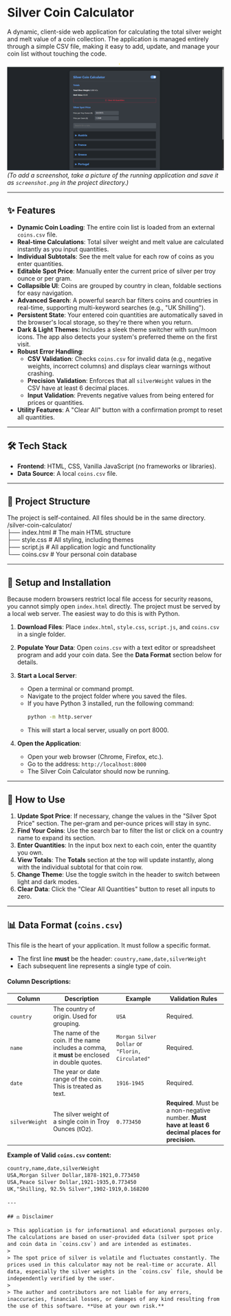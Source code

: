 # Silver Coin Calculator

A dynamic, client-side web application for calculating the total silver weight and melt value of a coin collection. The application is managed entirely through a simple CSV file, making it easy to add, update, and manage your coin list without touching the code.

![Silver Coin Calculator Screenshot](screenshot.png)
*(To add a screenshot, take a picture of the running application and save it as `screenshot.png` in the project directory.)*

---

## ✨ Features

- **Dynamic Coin Loading**: The entire coin list is loaded from an external `coins.csv` file.
- **Real-time Calculations**: Total silver weight and melt value are calculated instantly as you input quantities.
- **Individual Subtotals**: See the melt value for each row of coins as you enter quantities.
- **Editable Spot Price**: Manually enter the current price of silver per troy ounce or per gram.
- **Collapsible UI**: Coins are grouped by country in clean, foldable sections for easy navigation.
- **Advanced Search**: A powerful search bar filters coins and countries in real-time, supporting multi-keyword searches (e.g., "UK Shilling").
- **Persistent State**: Your entered coin quantities are automatically saved in the browser's local storage, so they're there when you return.
- **Dark & Light Themes**: Includes a sleek theme switcher with sun/moon icons. The app also detects your system's preferred theme on the first visit.
- **Robust Error Handling**:
  - **CSV Validation**: Checks `coins.csv` for invalid data (e.g., negative weights, incorrect columns) and displays clear warnings without crashing.
  - **Precision Validation**: Enforces that all `silverWeight` values in the CSV have at least 6 decimal places.
  - **Input Validation**: Prevents negative values from being entered for prices or quantities.
- **Utility Features**: A "Clear All" button with a confirmation prompt to reset all quantities.

---

## 🛠️ Tech Stack

- **Frontend**: HTML, CSS, Vanilla JavaScript (no frameworks or libraries).
- **Data Source**: A local `coins.csv` file.

---

## 📂 Project Structure

The project is self-contained. All files should be in the same directory.  
/silver-coin-calculator/  
├── index.html # The main HTML structure  
├── style.css # All styling, including themes  
├── script.js # All application logic and functionality  
└── coins.csv # Your personal coin database  

---

## 🚀 Setup and Installation

Because modern browsers restrict local file access for security reasons, you cannot simply open `index.html` directly. The project must be served by a local web server. The easiest way to do this is with Python.

1.  **Download Files**: Place `index.html`, `style.css`, `script.js`, and `coins.csv` in a single folder.

2.  **Populate Your Data**: Open `coins.csv` with a text editor or spreadsheet program and add your coin data. See the **Data Format** section below for details.

3.  **Start a Local Server**:
    - Open a terminal or command prompt.
    - Navigate to the project folder where you saved the files.
    - If you have Python 3 installed, run the following command:
      ```bash
      python -m http.server
      ```
    - This will start a local server, usually on port 8000.

4.  **Open the Application**:
    - Open your web browser (Chrome, Firefox, etc.).
    - Go to the address: `http://localhost:8000`
    - The Silver Coin Calculator should now be running.

---

## 📖 How to Use

1.  **Update Spot Price**: If necessary, change the values in the "Silver Spot Price" section. The per-gram and per-ounce prices will stay in sync.
2.  **Find Your Coins**: Use the search bar to filter the list or click on a country name to expand its section.
3.  **Enter Quantities**: In the input box next to each coin, enter the quantity you own.
4.  **View Totals**: The **Totals** section at the top will update instantly, along with the individual subtotal for that coin row.
5.  **Change Theme**: Use the toggle switch in the header to switch between light and dark modes.
6.  **Clear Data**: Click the "Clear All Quantities" button to reset all inputs to zero.

---

## 📊 Data Format (`coins.csv`)

This file is the heart of your application. It must follow a specific format.

- The first line **must** be the header: `country,name,date,silverWeight`
- Each subsequent line represents a single type of coin.

#### Column Descriptions:

| Column         | Description                                                                                             | Example                        | Validation Rules                                         |
|----------------|---------------------------------------------------------------------------------------------------------|--------------------------------|----------------------------------------------------------|
| `country`      | The country of origin. Used for grouping.                                                               | `USA`                          | Required.                                                |
| `name`         | The name of the coin. If the name includes a comma, it **must** be enclosed in double quotes.            | `Morgan Silver Dollar` or `"Florin, Circulated"` | Required.                                                |
| `date`         | The year or date range of the coin. This is treated as text.                                            | `1916-1945`                    | Required.                                                |
| `silverWeight` | The silver weight of a single coin in Troy Ounces (tOz).                                                | `0.773450`                     | **Required**. Must be a non-negative number. **Must have at least 6 decimal places for precision.** |

**Example of Valid `coins.csv` content:**
```csv
country,name,date,silverWeight
USA,Morgan Silver Dollar,1878-1921,0.773450
USA,Peace Silver Dollar,1921-1935,0.773450
UK,"Shilling, 92.5% Silver",1902-1919,0.168200

---

## ⚖️ Disclaimer

> This application is for informational and educational purposes only. The calculations are based on user-provided data (silver spot price and coin data in `coins.csv`) and are intended as estimates.
>
> The spot price of silver is volatile and fluctuates constantly. The prices used in this calculator may not be real-time or accurate. All data, especially the silver weights in the `coins.csv` file, should be independently verified by the user.
>
> The author and contributors are not liable for any errors, inaccuracies, financial losses, or damages of any kind resulting from the use of this software. **Use at your own risk.**